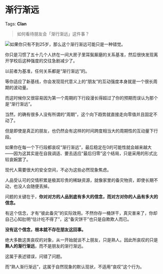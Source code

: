 # 渐行渐远

Tags: **Clan**

> 如何看待朋友会「渐行渐远」这件事？



![](https://picx.zhimg.com/50/v2-bfcb6fe5b5f440594bb8e8fe6f5f2b03_720w.jpg?source=2c26e567)如果你只有不到25岁，那么这个渐行渐远可能只是一种错觉。

你只是习惯了五十几个人挤在一间大房子里耳鬓厮磨的关系基准，然后很快发现离开学校后这种强度的交往急剧减少了。

以前者为基准，任何关系都是“渐行渐远”的。

等你适应了新基线，你会发现现代意义上的“朋友”的互动强度本身就是一个很长周期的波动量。

而这时候你又很容易因为第一个周期的下行段漫长得超过了你的预期而误认为那个是“渐行渐远”。

当然，的确有很多人没有所谓的“周期”，这个向下趋势就直接走向零值并且固定不动了。

但是即使是真正的朋友，也仍然会有这样的时间跨度相当大的周期性的互动量下行段。

如果你在每一个下行段都哀叹“渐行渐远”，最后稳定在0的可能性就会越来越大——因为这其实是在自我调适、要去适应“最后归零”这个结局，只是采用的形式比较哀婉罢了。

现代人需要很大的安全空间，不必为这些必然现象焦虑。

人品受认可的交情积累是极其珍贵的稀缺资源，就像家里的备灾物资，即使长期不动，也没人会随便丢掉。

问题的关键在于，**你对对方的人品到底有多大的信念，而对方对你的人品有多大的信念。**

有这个信念，才有“彼此备灾”的实际效用。不然你存一桶饼干，真灾害来了，你却自己心知肚明“估计吃不得了”，这“备灾饼干”也只是自欺欺人而已。

**没有这个信念，根本就不存在朋友这回事。**

绝大多数这类哀叹的对象，从一开始就谈不上朋友，只是熟人。因此所哀叹的只是**熟人的渐行渐远**，而不是朋友的渐行渐远。

这属于表述错误，问错了问题。

而“熟人渐行渐远”，这属于自然现象的默认现状，不适用“哀叹”这个行为。



